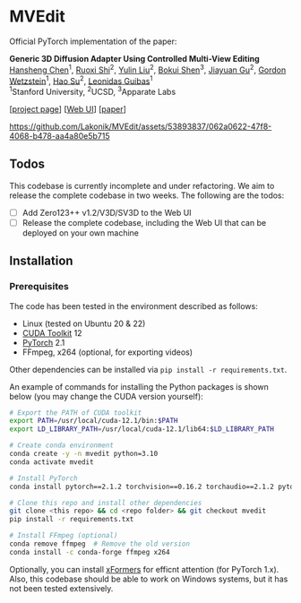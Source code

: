 # MVEdit

Official PyTorch implementation of the paper:

**Generic 3D Diffusion Adapter Using Controlled Multi-View Editing**
<br>
[Hansheng Chen](https://lakonik.github.io/)<sup>1</sup>, 
[Ruoxi Shi](https://rshi.top/)<sup>2</sup>, 
[Yulin Liu](https://liuyulinn.github.io/)<sup>2</sup>, 
[Bokui Shen](https://cs.stanford.edu/people/bshen88/)<sup>3</sup>,
[Jiayuan Gu](https://pages.ucsd.edu/~ztu/)<sup>2</sup>, 
[Gordon Wetzstein](http://web.stanford.edu/~gordonwz/)<sup>1</sup>, 
[Hao Su](https://cseweb.ucsd.edu/~haosu/)<sup>2</sup>, 
[Leonidas Guibas](https://geometry.stanford.edu/member/guibas/)<sup>1</sup><br>
<sup>1</sup>Stanford University, <sup>2</sup>UCSD, <sup>3</sup>Apparate Labs
<br>

[[project page](https://lakonik.github.io/mvedit)] [[Web UI](http://34.80.119.68/)] [[paper](https://arxiv.org/abs/2403.12032)]

https://github.com/Lakonik/MVEdit/assets/53893837/062a0622-47f8-4068-b478-aa4a80e5b715

## Todos

This codebase is currently incomplete and under refactoring. We aim to release the complete codebase in two weeks. The following are the todos:

- [ ] Add Zero123++ v1.2/V3D/SV3D to the Web UI
- [ ] Release the complete codebase, including the Web UI that can be deployed on your own machine

## Installation

### Prerequisites

The code has been tested in the environment described as follows:

- Linux (tested on Ubuntu 20 & 22)
- [CUDA Toolkit](https://developer.nvidia.com/cuda-toolkit-archive) 12
- [PyTorch](https://pytorch.org/get-started/previous-versions/) 2.1
- FFmpeg, x264 (optional, for exporting videos)

Other dependencies can be installed via `pip install -r requirements.txt`. 

An example of commands for installing the Python packages is shown below (you may change the CUDA version yourself):

```bash
# Export the PATH of CUDA toolkit
export PATH=/usr/local/cuda-12.1/bin:$PATH
export LD_LIBRARY_PATH=/usr/local/cuda-12.1/lib64:$LD_LIBRARY_PATH

# Create conda environment
conda create -y -n mvedit python=3.10
conda activate mvedit

# Install PyTorch
conda install pytorch==2.1.2 torchvision==0.16.2 torchaudio==2.1.2 pytorch-cuda=12.1 -c pytorch -c nvidia

# Clone this repo and install other dependencies
git clone <this repo> && cd <repo folder> && git checkout mvedit
pip install -r requirements.txt

# Install FFmpeg (optional)
conda remove ffmpeg  # Remove the old version
conda install -c conda-forge ffmpeg x264
```

Optionally, you can install [xFormers](https://github.com/facebookresearch/xformers) for efficnt attention (for PyTorch 1.x). Also, this codebase should be able to work on Windows systems, but it has not been tested extensively.
